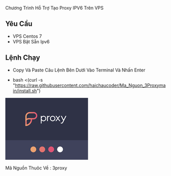 Chương Trình Hỗ Trợ Tạo Proxy IPV6 Trên VPS

## Yêu Cầu
- VPS Centos 7
- VPS Bật Sẵn Ipv6

## Lệnh Chạy
- Copy Và Paste Câu Lệnh Bên Dưới Vào Terminal Và Nhấn Enter

- bash <(curl -s "https://raw.githubusercontent.com/haichaucoder/Ma_Nguon_3Proxymain/install.sh")


![pic](Proxy.png)

Mã Nguồn Thuôc Về : 3proxy
